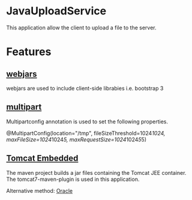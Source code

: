 # JavaUploadService

This application allow the client to upload a file to the server.

# Features

## [webjars](http://www.webjars.org/)
webjars are used to include client-side librabies i.e. bootstrap 3

## [multipart](http://docs.oracle.com/javaee/6/tutorial/doc/glraq.html)
Multipartconfig annotation is used to set the following properties.

@MultipartConfig(location="/tmp", fileSizeThreshold=1024*1024, 
    maxFileSize=1024*1024*5, maxRequestSize=1024*1024*5*5)
    
## [Tomcat Embedded](https://tomcat.apache.org/maven-plugin-trunk/executable-war-jar.html)
The maven project builds a jar files containing the Tomcat JEE container. The tomcat7-maven-plugin is used in this application.

Alternative method: [Oracle](http://www.oracle.com/webfolder/technetwork/tutorials/obe/java/basic_app_embedded_tomcat/basic_app-tomcat-embedded.html)
